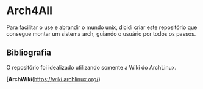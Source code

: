 # Arch4All

Para facilitar o use e abrandir o mundo unix, dicidi criar este repositório que consegue montar um sistema arch, guiando o usuário por todos os passos.

## Bibliografia

O repositório foi idealizado utilizando somente a Wiki do ArchLinux.

**[ArchWiki**(https://wiki.archlinux.org/)

